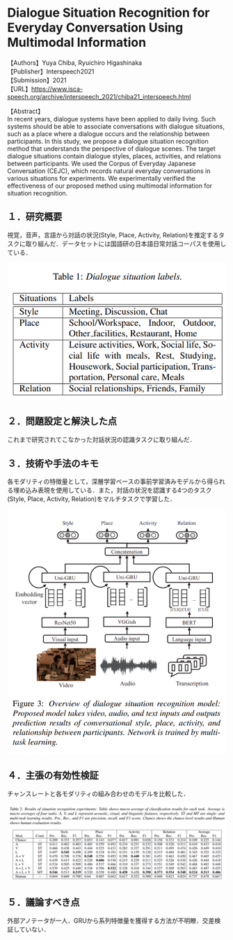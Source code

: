# Dialogue Situation Recognition for Everyday Conversation Using Multimodal Information  

【Authors】Yuya Chiba, Ryuichiro Higashinaka  
【Publisher】Interspeech2021  
【Submission】2021  
【URL】https://www.isca-speech.org/archive/interspeech_2021/chiba21_interspeech.html  

【Abstract】  
In recent years, dialogue systems have been applied to daily living. Such systems should be able to associate conversations with dialogue situations, such as a place where a dialogue occurs and the relationship between participants. In this study, we propose a dialogue situation recognition method that understands the perspective of dialogue scenes. The target dialogue situations contain dialogue styles, places, activities, and relations between participants. We used the Corpus of Everyday Japanese Conversation (CEJC), which records natural everyday conversations in various situations for experiments. We experimentally verified the effectiveness of our proposed method using multimodal information for situation recognition.  

## １．研究概要
視覚，音声，言語から対話の状況(Style, Place, Activity, Relation)を推定するタスクに取り組んだ．データセットには国語研の日本語日常対話コーパスを使用している．  

![Model](../image/Chiba2021/Table1.PNG)  

## ２．問題設定と解決した点
これまで研究されてこなかった対話状況の認識タスクに取り組んだ．
## ３．技術や手法のキモ
各モダリティの特徴量として，深層学習ベースの事前学習済みモデルから得られる埋め込み表現を使用している．また，対話の状況を認識する4つのタスク(Style, Place, Activity, Relation)をマルチタスクで学習した．  

![Model](../image/Chiba2021/Fig3.PNG)  

## ４．主張の有効性検証  
チャンスレートと各モダリティの組み合わせのモデルを比較した．  

![Model](../image/Chiba2021/Table2.PNG)  

## ５．議論すべき点
外部アノテータが一人．GRUから系列特徴量を獲得する方法が不明瞭．交差検証していない．
